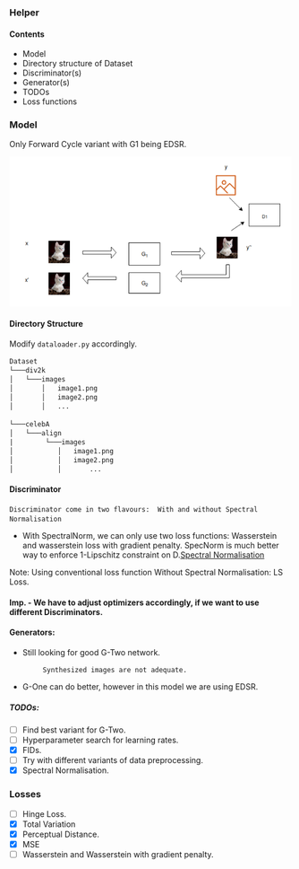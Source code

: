 ### Helper

#### Contents

- Model
- Directory structure of Dataset
- Discriminator(s)
- Generator(s)
- TODOs
- Loss functions


### Model
Only Forward Cycle variant with G1 being EDSR.

![CycleGAN-Forward](extras/ForwardCycleGAN.png)


#### Directory Structure
Modify ```dataloader.py``` accordingly.
```
Dataset 
└───div2k
│   └───images
│       │   image1.png
│       │   image2.png
│       │   ... 
 
└───celebA
│   └───align
|        └───images
│           │   image1.png
│           │   image2.png
│           │       ...
```


#### Discriminator
```Discriminator come in two flavours:  With and without Spectral Normalisation ```
- With SpectralNorm, we can only use two loss functions: Wasserstein and wasserstein loss with gradient penalty. 
SpecNorm is much better way to enforce 1-Lipschitz constraint on D.[Spectral Normalisation](https://openreview.net/forum?id=B1QRgziT-)

 Note: Using conventional loss function Without Spectral Normalisation: LS Loss.

#### Imp. - We have to adjust optimizers accordingly, if we want to use different Discriminators.

#### Generators: 
- Still looking for good G-Two network. 

           Synthesized images are not adequate.
           
- G-One can do better, however in this model we are using EDSR. 

##### TODOs:
- [ ] Find best variant for G-Two. 
- [ ] Hyperparameter search for learning rates. 
- [x] FIDs.
- [ ] Try with different variants of data preprocessing.
- [x] Spectral Normalisation.

### Losses
- [ ] Hinge Loss.
- [x] Total Variation
- [x] Perceptual Distance.
- [x] MSE
- [ ] Wasserstein and Wasserstein with gradient penalty.